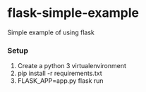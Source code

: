 # flask-simple-example
Simple example of using flask


### Setup

1. Create a python 3 virtualenvironment
1. pip install -r requirements.txt
1. FLASK_APP=app.py flask run